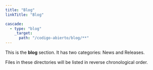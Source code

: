 ```yaml
---
title: "Blog"
linkTitle: "Blog"

cascade:
  - type: "blog"
    _target:
      path: "/codigo-abierto/blog/**"
---
```



This is the **blog** section. It has two categories: News and Releases.

Files in these directories will be listed in reverse chronological order.


